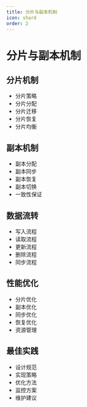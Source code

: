 ```yaml
---
title: 分片与副本机制
icon: shard
order: 2
---
```


# 分片与副本机制

## 分片机制
- 分片策略
- 分片分配
- 分片迁移
- 分片恢复
- 分片均衡

## 副本机制
- 副本分配
- 副本同步
- 副本恢复
- 副本切换
- 一致性保证

## 数据流转
- 写入流程
- 读取流程
- 更新流程
- 删除流程
- 同步流程

## 性能优化
- 分片优化
- 副本优化
- 同步优化
- 恢复优化
- 资源管理

## 最佳实践
- 设计规范
- 实现策略
- 优化方法
- 监控方案
- 维护建议
